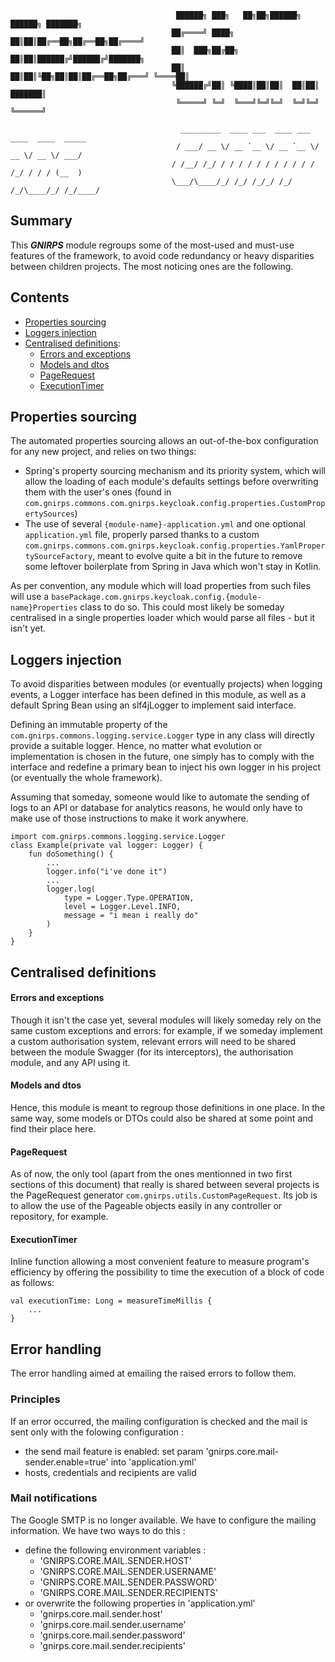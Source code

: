                                          ██████╗ ███╗   ██╗██╗██████╗ ██████╗ ███████╗
                                        ██╔════╝ ████╗  ██║██║██╔══██╗██╔══██╗██╔════╝
                                        ██║  ███╗██╔██╗ ██║██║██████╔╝██████╔╝███████╗
                                        ██║   ██║██║╚██╗██║██║██╔══██╗██╔═══╝ ╚════██║
                                        ╚██████╔╝██║ ╚████║██║██║  ██║██║     ███████║
                                         ╚═════╝ ╚═╝  ╚═══╝╚═╝╚═╝  ╚═╝╚═╝     ╚══════╝
                                                  
                                          _________  ____ ___  ____ ___  ____  ____  _____
                                         / ___/ __ \/ __ `__ \/ __ `__ \/ __ \/ __ \/ ___/
                                        / /__/ /_/ / / / / / / / / / / / /_/ / / / (__  ) 
                                        \___/\____/_/ /_/ /_/_/ /_/ /_/\____/_/ /_/____/  
               
## Summary

This ***GNIRPS*** module regroups some of the most-used and must-use features of the framework, to avoid code 
redundancy or heavy disparities between children projects. The most noticing ones are the following.

## Contents

- [Properties sourcing](https://github.com/REDLab-Team/gnirps/tree/master/src/commons#properties-sourcing)
- [Loggers injection](https://github.com/REDLab-Team/gnirps/tree/master/src/commons#loggers-injection)
- [Centralised definitions](https://github.com/REDLab-Team/gnirps/tree/master/src/commons#centralised-definitions):
    - [Errors and exceptions](https://github.com/REDLab-Team/gnirps/tree/master/src/commons#errors-and-exceptions)
    - [Models and dtos](https://github.com/REDLab-Team/gnirps/tree/master/src/commons#models-and-dtos)
    - [PageRequest](https://github.com/REDLab-Team/gnirps/tree/master/src/commons#pagerequest)
    - [ExecutionTimer](https://github.com/REDLab-Team/gnirps/tree/master/src/commons#executiontimer)
    
## Properties sourcing

The automated properties sourcing allows an out-of-the-box configuration for any new project, and relies on two things:
- Spring's property sourcing mechanism and its priority system, which will allow the loading of each module's defaults 
settings before overwriting them with the user's ones (found in 
`com.gnirps.commons.com.gnirps.keycloak.config.properties.CustomPropertySources`)
- The use of several `{module-name}-application.yml` and one optional `application.yml` file, properly parsed thanks to 
a custom `com.gnirps.commons.com.gnirps.keycloak.config.properties.YamlPropertySourceFactory`, meant to evolve quite a bit in the 
future to remove some leftover boilerplate from Spring in Java which won't stay in Kotlin.

As per convention, any module which will load properties from such files will use a 
`basePackage.com.gnirps.keycloak.config.{module-name}Properties` class to do so. This could most likely be someday centralised in a single 
properties loader which would parse all files - but it isn't yet.

## Loggers injection

To avoid disparities between modules (or eventually projects) when logging events, a Logger interface has been defined 
in this module, as well as a default Spring Bean using an slf4jLogger to implement said interface.

Defining an immutable property of the `com.gnirps.commons.logging.service.Logger` type in any class will directly provide 
a suitable logger. Hence, no matter what evolution or implementation is chosen in the future, one simply has to comply 
with the interface and redefine a primary bean to inject his own logger in his project (or eventually the whole 
framework).

Assuming that someday, someone would like to automate the sending of logs to an API or database for analytics reasons, 
he would only have to make use of those instructions to make it work anywhere.

```
import com.gnirps.commons.logging.service.Logger
class Example(private val logger: Logger) {
    fun doSomething() {
        ...
        logger.info("i've done it")
        ...
        logger.log(
            type = Logger.Type.OPERATION,
            level = Logger.Level.INFO,
            message = "i mean i really do"
        )
    } 
}
```

## Centralised definitions

#### Errors and exceptions
Though it isn't the case yet, several modules will likely someday rely on the same custom exceptions and errors: for 
example, if we someday implement a custom authorisation system, relevant errors will need to be shared between 
the module Swagger (for its interceptors), the authorisation module, and any API using it.


#### Models and dtos
Hence, this module is meant to regroup those definitions in one place. In the same way, some models or DTOs could also 
be shared at some point and find their place here.

#### PageRequest
As of now, the only tool (apart from the ones mentionned in two first sections of this document) that really is shared 
between several projects is the PageRequest generator `com.gnirps.utils.CustomPageRequest`. Its job is to allow 
the use of the Pageable objects easily in any controller or repository, for example.

#### ExecutionTimer

Inline function allowing a most convenient feature to measure program's efficiency by offering the possibility to time 
the execution of a block of code as follows:
```
val executionTime: Long = measureTimeMillis {
    ...
}
```

## Error handling
The error handling aimed at emailing the raised errors to follow them.

### Principles
If an error occurred, the mailing configuration is checked and the mail is sent only with the folowing configuration : 
* the send mail feature is enabled: set param 'gnirps.core.mail-sender.enable=true' into 'application.yml'
* hosts, credentials and recipients are valid

### Mail notifications
The Google SMTP is no longer available.
We have to configure the mailing information. We have two ways to do this :
- define the following environment variables :
  - 'GNIRPS.CORE.MAIL.SENDER.HOST'
  - 'GNIRPS.CORE.MAIL.SENDER.USERNAME'
  - 'GNIRPS.CORE.MAIL.SENDER.PASSWORD'
  - 'GNIRPS.CORE.MAIL.SENDER.RECIPIENTS'
- or overwrite the following properties in 'application.yml'
  - 'gnirps.core.mail.sender.host'
  - 'gnirps.core.mail.sender.username'
  - 'gnirps.core.mail.sender.password'
  - 'gnirps.core.mail.sender.recipients'
